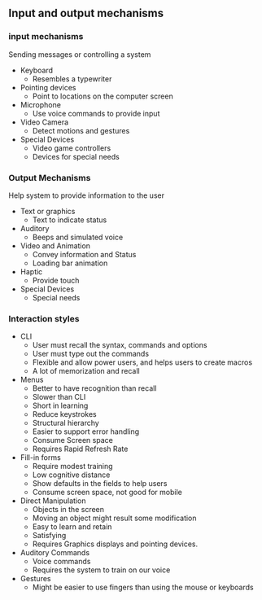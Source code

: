 ## Input and output mechanisms

### input mechanisms
Sending messages or controlling a system

- Keyboard
	- Resembles a typewriter
- Pointing devices
	- Point to locations on the computer screen
- Microphone
	- Use voice commands to provide input
- Video Camera
	- Detect motions and gestures
- Special Devices
	- Video game controllers
	- Devices for special needs

### Output Mechanisms
Help system to provide information to the user
- Text or graphics
	- Text to indicate status
- Auditory
	- Beeps and simulated voice
- Video and Animation
	- Convey information and Status
	- Loading bar animation
- Haptic
	- Provide touch
- Special Devices
	- Special needs

### Interaction styles
- CLI
	- User must recall the syntax, commands and options
	- User must type out the commands
	- Flexible and allow power users, and helps users to create macros
	- A lot of memorization and recall
- Menus
	- Better to have recognition than recall
	- Slower than CLI
	- Short in learning
	- Reduce keystrokes
	- Structural hierarchy
	- Easier to support error handling
	- Consume Screen space
	- Requires Rapid Refresh Rate
- Fill-in forms
	- Require modest training
	- Low cognitive distance 
	- Show defaults in the fields to help users
	- Consume screen space, not good for mobile
- Direct Manipulation
	- Objects in the screen
	- Moving an object might result some modification 
	- Easy to learn and retain
	- Satisfying
	- Requires Graphics displays and pointing devices.
- Auditory Commands
	- Voice commands
	- Requires the system to train on our voice
- Gestures
	- Might be easier to use fingers than using the mouse or keyboards